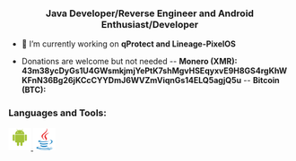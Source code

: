 <h3 align="center">Java Developer/Reverse Engineer and Android Enthusiast/Developer</h3>

- 🔭 I’m currently working on **qProtect and Lineage-PixelOS**

- Donations are welcome but not needed 
-- **Monero (XMR): 43m38ycDyGs1U4GWsmkjmjYePtK7shMgvHSEqyxvE9H8GS4rgKhWKFnN36Bg26jKCcCYYDmJ6WVZmViqnGs14ELQ5agjQ5u**
-- **Bitcoin (BTC):**


<h3 align="left">Languages and Tools:</h3>
<p align="left"> <a href="https://developer.android.com" target="_blank"> <img src="https://raw.githubusercontent.com/devicons/devicon/master/icons/android/android-original-wordmark.svg" alt="android" width="40" height="40"/> </a> <a href="https://www.java.com" target="_blank"> <img src="https://raw.githubusercontent.com/devicons/devicon/master/icons/java/java-original.svg" alt="java" width="40" height="40"/> </a> </p>
